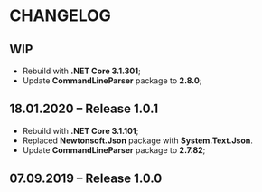 # CHANGELOG

## WIP

- Rebuild with **.NET Core 3.1.301**;
- Update **CommandLineParser** package to **2.8.0**;

## 18.01.2020 – Release 1.0.1

- Rebuild with **.NET Core 3.1.101**;
- Replaced **Newtonsoft.Json** package with **System.Text.Json**.
- Update **CommandLineParser** package to **2.7.82**;

## 07.09.2019 – Release 1.0.0